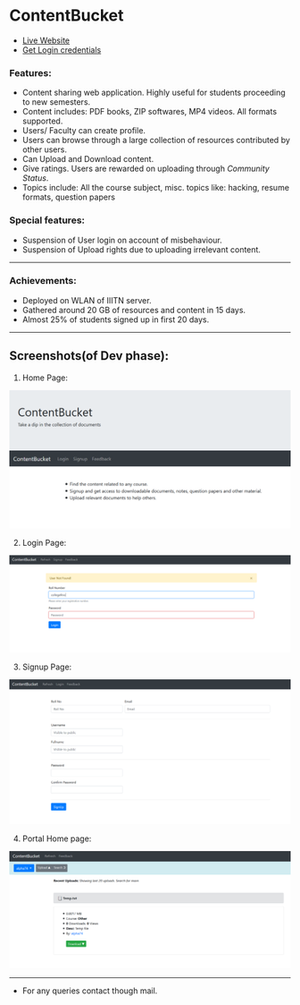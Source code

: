 # ContentBucket

- [Live Website](https://bluebarrel.000webhostapp.com/contentbucket/)
- [Get Login credentials](https://docs.google.com/forms/d/e/1FAIpQLScZY_LVShl0eI-Vn-kqNFQ9DZ7-7nPJCgRjScf6L_-ByPR8wA/viewform?usp=sf_link)

### Features:
- Content sharing web application. Highly useful for students proceeding to new semesters.
- Content includes: PDF books, ZIP softwares, MP4 videos. All formats supported.
- Users/ Faculty can create profile.
- Users can browse through a large collection of resources contributed by other users.
- Can Upload and Download content.
- Give ratings. Users are rewarded on uploading through _Community Status_.
- Topics include: All the course subject, misc. topics like: hacking, resume formats, question papers

### Special features:
- Suspension of User login on account of misbehaviour.
- Suspension of Upload rights due to uploading irrelevant content.

---

### Achievements:
- Deployed on WLAN of IIITN server.
- Gathered around 20 GB of resources and content in 15 days.
- Almost 25% of students signed up in first 20 days.

---

## Screenshots(of Dev phase):

1. Home Page:

![Home Page](https://github.com/alpha74/ContentBucket/blob/master/screenshots/home_page.png)

2. Login Page:

![Home Page](https://github.com/alpha74/ContentBucket/blob/master/screenshots/login_page.png)

3. Signup Page:

![Home Page](https://github.com/alpha74/ContentBucket/blob/master/screenshots/signup_page.png)

4. Portal Home page:

![Home Page](https://github.com/alpha74/ContentBucket/blob/master/screenshots/portal_home_page.png)


---

- For any queries contact though mail.
